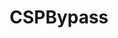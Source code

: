 ---
title: "CSPBypass"
description: "Tool that demonstrates bypass techniques for Content Security Policy (CSP) restrictions on websites, useful for security testing web applications."
platforms: ["web"]
categories: ["Web"]
tags: ["csp-bypass", "content-security-policy", "web-security", "xss", "security-testing"]
github: "https://github.com/renniepak/CSPBypass"
documentation: "https://github.com/renniepak/CSPBypass/blob/main/README.md"
---
